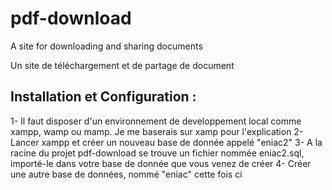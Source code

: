 # pdf-download

A site for downloading and sharing documents

Un site de téléchargement et de partage de document

## Installation et Configuration :
1- Il faut disposer d'un environnement de developpement local comme xampp, wamp ou mamp. Je me baserais sur xamp pour l'explication
2- Lancer xampp et créer un nouveau base de donnée appelé "eniac2"
3- A la racine du projet pdf-download se trouve un fichier nommée eniac2.sql, importé-le dans votre base de donnée que vous venez de créer
4- Créer une autre base de données, nommé "eniac" cette fois ci